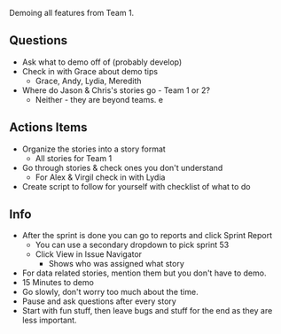 Demoing all features from Team 1.

## Questions
- Ask what to demo off of (probably develop)
- Check in with Grace about demo tips
	- Grace, Andy, Lydia, Meredith
- Where do Jason & Chris's stories go - Team 1 or 2?
	- Neither - they are beyond teams. e

## Actions Items
- Organize the stories into a story format
	- All stories for Team 1 
- Go through stories & check ones you don't understand
	- For Alex & Virgil check in with Lydia
- Create script to follow for yourself with checklist of what to do


## Info
- After the sprint is done you can go to reports and click Sprint Report
	- You can use a secondary dropdown to pick sprint 53
	- Click View in Issue Navigator 
		- Shows who was assigned what story
- For data related stories, mention them but you don't have to demo. 
- 15 Minutes to demo
- Go slowly, don't worry too much about the time. 
- Pause and ask questions after every story
- Start with fun stuff, then leave bugs and stuff for the end as they are less important.